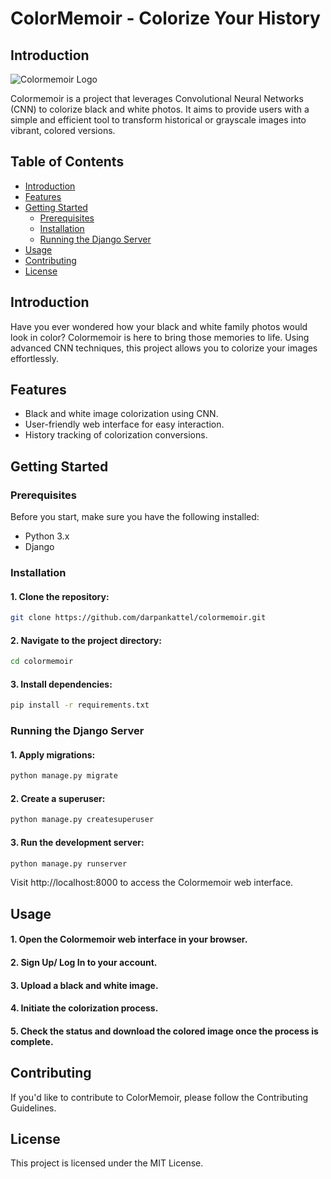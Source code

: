
# ColorMemoir - Colorize Your History
## Introduction
![Colormemoir Logo](https://cdn.discordapp.com/attachments/1141406483062464543/1200781243382497330/logo-no-background.png?ex=65c76dad&is=65b4f8ad&hm=ce95f2ea5ecc4ef463794b6ef0d7a28f270ca1455a0a63bcc52351df94235dae&)

Colormemoir is a project that leverages Convolutional Neural Networks (CNN) to colorize black and white photos. It aims to provide users with a simple and efficient tool to transform historical or grayscale images into vibrant, colored versions.

## Table of Contents
- [Introduction](#introduction)
- [Features](#features)
- [Getting Started](#getting-started)
  - [Prerequisites](#prerequisites)
  - [Installation](#installation)
  - [Running the Django Server](#running-the-django-server)
- [Usage](#usage)
- [Contributing](#contributing)
- [License](#license)

## Introduction

Have you ever wondered how your black and white family photos would look in color? Colormemoir is here to bring those memories to life. Using advanced CNN techniques, this project allows you to colorize your images effortlessly.

## Features

- Black and white image colorization using CNN.
- User-friendly web interface for easy interaction.
- History tracking of colorization conversions.

## Getting Started

### Prerequisites

Before you start, make sure you have the following installed:

- Python 3.x
- Django

### Installation

#### 1. Clone the repository:

   ```bash
   git clone https://github.com/darpankattel/colormemoir.git
   ```
#### 2. Navigate to the project directory:

```bash
cd colormemoir
```

#### 3. Install dependencies:

```bash
pip install -r requirements.txt
```

### Running the Django Server
#### 1. Apply migrations:

```bash
python manage.py migrate
```

#### 2. Create a superuser:

```bash
python manage.py createsuperuser
```

#### 3. Run the development server:

```bash
python manage.py runserver
```

Visit http://localhost:8000 to access the Colormemoir web interface.

## Usage
#### 1. Open the Colormemoir web interface in your browser.
#### 2. Sign Up/ Log In to your account.
#### 3. Upload a black and white image.
#### 4. Initiate the colorization process.
#### 5. Check the status and download the colored image once the process is complete.

## Contributing
If you'd like to contribute to ColorMemoir, please follow the Contributing Guidelines.

## License
This project is licensed under the MIT License.